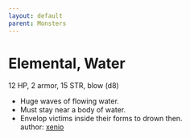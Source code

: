 ```yaml
---
layout: default
parent: Monsters 
--- 
```

# Elemental, Water
12 HP, 2 armor, 15 STR, blow (d8)  
- Huge waves of flowing water.  
- Must stay near a body of water.  
- Envelop victims inside their forms to drown then.  
author: [xenio](https://xenioinabottle.blogspot.com) 
